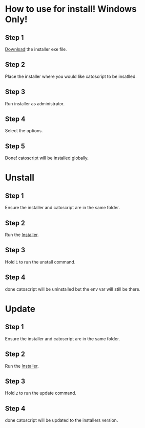 # How to use for install! Windows Only!
## Step 1
[Download](https://github.com/catocodedev/installers/raw/main/catoscript/cato-installer.exe) the installer exe file.
## Step 2
Place the installer where you would like catoscript to be insatlled.
## Step 3
Run installer as administrator.
## Step 4
Select the options.
## Step 5
Done! catoscript will be installed globally.
# Unstall
## Step 1
Ensure the installer and catoscript are in the same folder.
## Step 2
Run the [Installer](https://github.com/catocodedev/installers/raw/main/catoscript/cato-installer.exe).
## Step 3
Hold `1` to run the unstall command.
## Step 4
done catoscript will be uninstalled but the env var will still be there.
# Update
## Step 1
Ensure the installer and catoscript are in the same folder.
## Step 2
Run the [Installer](https://github.com/catocodedev/installers/raw/main/catoscript/cato-installer.exe).
## Step 3
Hold `2` to run the update command.
## Step 4
done catoscript will be updated to the installers version.
